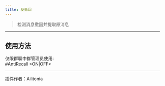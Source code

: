 ```yaml
---
title: 反撤回
---
```


> 检测消息撤回并提取原消息

---
## 使用方法
仅限群聊中群管理员使用:<br/>
\#AntiRecall <ON|OFF><br/>

---
插件作者：Ailitonia